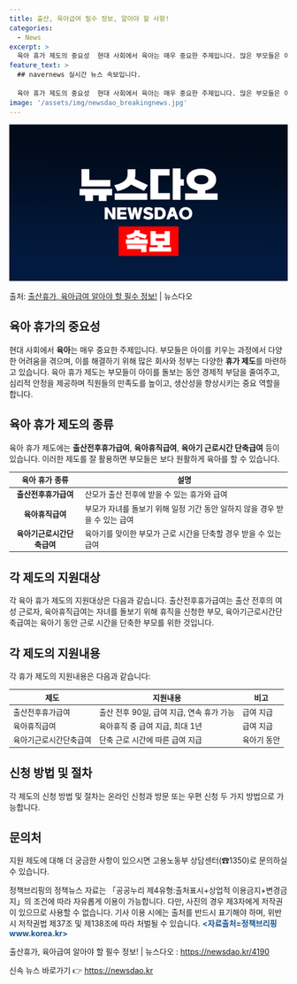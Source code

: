 ```yaml
---
title: 출산, 육아급여 필수 정보, 알아야 할 사항!
categories:
  - News
excerpt: >
  육아 휴가 제도의 중요성  현대 사회에서 육아는 매우 중요한 주제입니다. 많은 부모들은 아이를 키우는 과정에…
feature_text: >
  ## navernews 실시간 뉴스 속보입니다.

  육아 휴가 제도의 중요성  현대 사회에서 육아는 매우 중요한 주제입니다. 많은 부모들은 아이를 키우는 과정에…
image: '/assets/img/newsdao_breakingnews.jpg'
---
```


![뉴스다오 속보](/assets/img/newsdao_breakingnews.jpg)

<p>출처: <a href="https://newsdao.kr/4190" rel="dofollow">출산휴가, 육아급여 알아야 할 필수 정보!</a> | 뉴스다오</p>

<h2 data-ke-size="size26">육아 휴가의 중요성</h2>
<p data-ke-size="size16">현대 사회에서 <b>육아</b>는 매우 중요한 주제입니다. 부모들은 아이를 키우는 과정에서 다양한 어려움을 겪으며, 이를 해결하기 위해 많은 회사와 정부는 다양한 <b>휴가 제도</b>를 마련하고 있습니다. 육아 휴가 제도는 부모들이 아이를 돌보는 동안 경제적 부담을 줄여주고, 심리적 안정을 제공하며 직원들의 만족도를 높이고, 생산성을 향상시키는 중요 역할을 합니다.</p>

<h2 data-ke-size="size26">육아 휴가 제도의 종류</h2>
<p data-ke-size="size16">육아 휴가 제도에는 <b>출산전후휴가급여</b>, <b>육아휴직급여</b>, <b>육아기 근로시간 단축급여</b> 등이 있습니다. 이러한 제도를 잘 활용하면 부모들은 보다 원활하게 육아를 할 수 있습니다.</p>
  
<table>
  <thead>
    <tr>
      <th>육아 휴가 종류</th>
      <th>설명</th>
    </tr>
  </thead>
  <tbody>
    <tr>
      <td style="text-align: center; height: 17px;"><b>출산전후휴가급여</b></td>
      <td>산모가 출산 전후에 받을 수 있는 휴가와 급여</td>
    </tr>
    <tr>
      <td style="text-align: center; height: 17px;"><b>육아휴직급여</b></td>
      <td>부모가 자녀를 돌보기 위해 일정 기간 동안 일하지 않을 경우 받을 수 있는 급여</td>
    </tr>
    <tr>
      <td style="text-align: center; height: 17px;"><b>육아기근로시간단축급여</b></td>
      <td>육아기를 맞이한 부모가 근로 시간을 단축할 경우 받을 수 있는 급여</td>
    </tr>
  </tbody>
</table>

<h2 data-ke-size="size26">각 제도의 지원대상</h2>
<p data-ke-size="size16">각 육아 휴가 제도의 지원대상은 다음과 같습니다. 출산전후휴가급여는 출산 전후의 여성 근로자, 육아휴직급여는 자녀를 돌보기 위해 휴직을 신청한 부모, 육아기근로시간단축급여는 육아기 동안 근로 시간을 단축한 부모를 위한 것입니다.</p>

<h2 data-ke-size="size26">각 제도의 지원내용</h2>
<p data-ke-size="size16">각 휴가 제도의 지원내용은 다음과 같습니다:</p>
<table>
  <thead>
    <tr>
      <th>제도</th>
      <th>지원내용</th>
      <th>비고</th>
    </tr>
  </thead>
  <tbody>
    <tr>
      <td>출산전후휴가급여</td>
      <td>출산 전후 90일, 급여 지급, 연속 휴가 가능</td>
      <td>급여 지급</td>
    </tr>
    <tr>
      <td>육아휴직급여</td>
      <td>육아휴직 중 급여 지급, 최대 1년</td>
      <td>급여 지급</td>
    </tr>
    <tr>
      <td>육아기근로시간단축급여</td>
      <td>단축 근로 시간에 따른 급여 지급</td>
      <td>육아기 동안</td>
    </tr>
  </tbody>
</table>

<h2 data-ke-size="size26">신청 방법 및 절차</h2>
<p data-ke-size="size16">각 제도의 신청 방법 및 절차는 온라인 신청과 방문 또는 우편 신청 두 가지 방법으로 가능합니다.</p>

<h2 data-ke-size="size26">문의처</h2>
<p data-ke-size="size16">지원 제도에 대해 더 궁금한 사항이 있으시면 고용노동부 상담센터(☎1350)로 문의하실 수 있습니다.</p>

<p data-ke-size="size16">정책브리핑의 정책뉴스 자료는 「공공누리 제4유형:출처표시+상업적 이용금지+변경금지」의 조건에 따라 자유롭게 이용이 가능합니다. 다만, 사진의 경우 제3자에게 저작권이 있으므로 사용할 수 없습니다. 기사 이용 시에는 출처를 반드시 표기해야 하며, 위반 시 저작권법 제37조 및 제138조에 따라 처벌될 수 있습니다. <b><span style="color: #1a5490;">&lt;자료출처=정책브리핑 www.korea.kr&gt;</span></b></p>

<p data-ke-size="size16">출산휴가, 육아급여 알아야 할 필수 정보! | 뉴스다오 : <a href="https://newsdao.kr/4190">https://newsdao.kr/4190</a></p> 

신속 뉴스 바로가기 👉 <a href="https://newsdao.kr" rel="dofollow">https://newsdao.kr</a>


